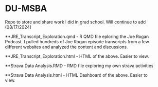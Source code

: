 # DU-MSBA
Repo to store and share work I did in grad school. Will continue to add (08/17/2024)


**JRE_Transcript_Exploration.qmd - R QMD file eploring the Joe Rogan Podcast. I pulled hundreds of Joe Rogan episode transcripts from a few different websites and analyzed the content and discussions.

**JRE_Transcript_Exploration.html - HTML of the above. Easier to view. 


**Strava Data Analysis.RMD - RMD file exploring my own strava activities

**Strava Data Analysis.html - HTML Dashboard of the above. Easier to view.
